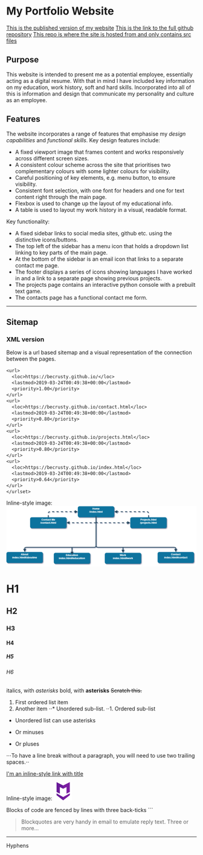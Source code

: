 <!-- Project documentation is to be compiled as a single markdown file named README.md

Screenshots
Target audience
Tech stack (e.g. html, css, deployment platform, etc)
Design documentation including,
Design process
Wireframes
Personal logo (optional)
Usability considerations
Details of planning process including,
Project plan & timeline
Screenshots of Trello board(s)
Short Answer Q&A - Include short answers to the following questions,
Describe key events in the development of the internet from the 1980s to today (max. 150 words)
Define and describes the relationship between fundamental aspects of the internet such as: domains, web servers, DNS, and web browsers (max. 150 words)
Reflect on one aspect of the development of internet technologies and how it has contributed to the world today (max. 150 words) -->

# My Portfolio Website

[This is the published version of my website](https://becrusty.github.io "Benjamin Crow")
[This is the link to the full github repository](https://github.com/BeCrusty/my_portfolio "My_Portfolio")
[This repo is where the site is hosted from and only contains src files](https://github.com/BeCrusty/becrusty.github.io)

## Purpose
This website is intended to present me as a potential employee, essentially acting as a digital resume. With that in mind I have included key information on my education, work history, soft and hard skills. Incorporated into all of this is information and design that communicate my personality and culture as an employee.

## Features
The website incorporates a range of features that emphasise my *design capabilities* and *functional skills*.
Key design features include:
  * A fixed viewport image that frames content and works responsively across different screen sizes.
  * A consistent colour scheme across the site that prioritises two complementary colours with some lighter colours for visibility.
  * Careful positioning of key elements, e.g. menu button, to ensure visibility.
  * Consistent font selection, with one font for headers and one for text content right through the main page.
  * Flexbox is used to change up the layout of my educational info.
  * A table is used to layout my work history in a visual, readable format.

Key functionality:
  * A fixed sidebar links to social media sites, github etc. using the distinctive icons/buttons.
  * The top left of the sidebar has a menu icon that holds a dropdown list linking to key parts of the main page.
  * At the bottom of the sidebar is an email icon that links to a separate contact me page.
  * The footer displays a series of icons showing languages I have worked in and a link to a separate page showing previous projects.
  * The projects page contains an interactive python console with a prebuilt text game.
  * The contacts page has a functional contact me form.

  ---

## Sitemap
### XML version
Below is a url based sitemap and a visual representation of the connection between the pages.
```
<url>
  <loc>https://becrusty.github.io/</loc>
  <lastmod>2019-03-24T00:49:38+00:00</lastmod>
  <priority>1.00</priority>
</url>
<url>
  <loc>https://becrusty.github.io/contact.html</loc>
  <lastmod>2019-03-24T00:49:38+00:00</lastmod>
  <priority>0.80</priority>
</url>
<url>
  <loc>https://becrusty.github.io/projects.html</loc>
  <lastmod>2019-03-24T00:49:38+00:00</lastmod>
  <priority>0.80</priority>
</url>
<url>
  <loc>https://becrusty.github.io/index.html</loc>
  <lastmod>2019-03-24T00:49:38+00:00</lastmod>
  <priority>0.64</priority>
</url>
</urlset>
```
Inline-style image: 
![sitemap diagram](docs/sitemap.png "Visual Sitemap")


# H1
## H2
### H3
#### H4
##### H5
###### H6

italics, with *asterisks*
bold, with **asterisks**
~~Scratch this.~~

1. First ordered list item
2. Another item
⋅⋅* Unordered sub-list.
⋅⋅1. Ordered sub-list

* Unordered list can use asterisks
- Or minuses
+ Or pluses


⋅⋅⋅To have a line break without a paragraph, you will need to use two trailing spaces.⋅⋅

[I'm an inline-style link with title](https://www.google.com "Google's Homepage")

Inline-style image: 
![alt text](https://github.com/adam-p/markdown-here/raw/master/src/common/images/icon48.png "Logo Title Text 1")

Blocks of code are fenced by lines with three back-ticks ```
> Blockquotes are very handy in email to emulate reply text.
Three or more...

---

Hyphens